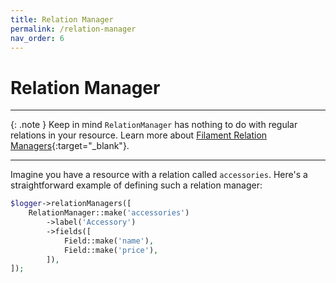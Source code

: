 ```yaml
---
title: Relation Manager
permalink: /relation-manager
nav_order: 6
---
```


# Relation Manager

___

{: .note }
Keep in mind `RelationManager` has nothing to do with regular relations in your resource. Learn more about [Filament Relation Managers](https://filamentphp.com/docs/3.x/panels/getting-started#introducing-relation-managers){:target="_blank"}.

___

Imagine you have a resource with a relation called `accessories`. Here's a straightforward example of defining such a relation manager:

```php
$logger->relationManagers([
    RelationManager::make('accessories')
        ->label('Accessory')
        ->fields([
            Field::make('name'),
            Field::make('price'),
        ]),
]);
```

